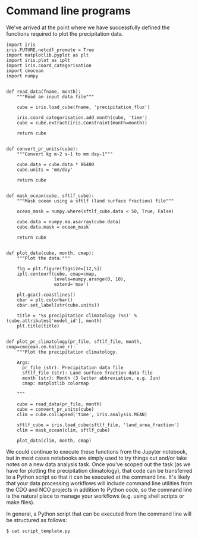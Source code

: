 # Command line programs

We've arrived at the point where we have successfully defined the functions required to plot the precipitation data.

```
import iris
iris.FUTURE.netcdf_promote = True
import matplotlib.pyplot as plt
import iris.plot as iplt
import iris.coord_categorisation
import cmocean
import numpy


def read_data(fname, month):
    """Read an input data file"""
    
    cube = iris.load_cube(fname, 'precipitation_flux')
    
    iris.coord_categorisation.add_month(cube, 'time')
    cube = cube.extract(iris.Constraint(month=month))
    
    return cube


def convert_pr_units(cube):
    """Convert kg m-2 s-1 to mm day-1"""
    
    cube.data = cube.data * 86400
    cube.units = 'mm/day'
    
    return cube


def mask_ocean(cube, sftlf_cube):
    """Mask ocean using a sftlf (land surface fraction) file"""
        
    ocean_mask = numpy.where(sftlf_cube.data < 50, True, False)
    
    cube.data = numpy.ma.asarray(cube.data)
    cube.data.mask = ocean_mask
    
    return cube


def plot_data(cube, month, cmap):
    """Plot the data."""
        
    fig = plt.figure(figsize=[12,5])    
    iplt.contourf(cube, cmap=cmap, 
                  levels=numpy.arange(0, 10),
                  extend='max')

    plt.gca().coastlines()
    cbar = plt.colorbar()
    cbar.set_label(str(cube.units))
    
    title = '%s precipitation climatology (%s)' %(cube.attributes['model_id'], month)
    plt.title(title)


def plot_pr_climatology(pr_file, sftlf_file, month, cmap=cmocean.cm.haline_r):
    """Plot the precipitation climatology.

    Args:
      pr_file (str): Precipitation data file
      sftlf_file (str): Land surface fraction data file
      month (str): Month (3 letter abbreviation, e.g. Jun)
      cmap: matplotlib colormap

    """

    cube = read_data(pr_file, month)    
    cube = convert_pr_units(cube)
    clim = cube.collapsed('time', iris.analysis.MEAN)

    sftlf_cube = iris.load_cube(sftlf_file, 'land_area_fraction')
    clim = mask_ocean(clim, sftlf_cube)

    plot_data(clim, month, cmap)

```

We could continue to execute these functions from the Jupyter notebook, but in most cases notebooks are simply used to try things out and/or take notes on a new data analysis task. Once you've scoped out the task (as we have for plotting the precipitation climatology), that code can be transferred to a Python script so that it can be executed at the command line. It's likely that your data processing workflows will include command line utilities from the CDO and NCO projects in addition to Python code, so the command line is the natural place to manage your workflows (e.g. using shell scripts or make files).

In general, a Python script that can be executed from the command line will be structured as follows:


```
$ cat script_template.py

```

